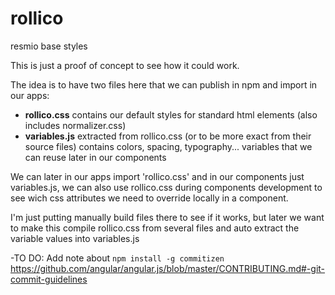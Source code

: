 # rollico
resmio base styles

This is just a proof of concept to see how it could work.

The idea is to have two files here that we can publish in npm and import in our
apps:
- **rollico.css** contains our default styles for standard html elements (also
  includes normalizer.css)
- **variables.js** extracted from rollico.css (or to be more exact from their
  source files) contains colors, spacing, typography... variables that we can
  reuse later in our components

We can later in our apps import 'rollico.css' and in our components just
variables.js, we can also use rollico.css during components development to see
wich css attributes we need to override locally in a component.

I'm just putting manually build files there to see if it works, but later we
want to make this compile rollico.css from several files and auto extract the
variable values into variables.js

-TO DO: Add note about `npm install -g commitizen`
https://github.com/angular/angular.js/blob/master/CONTRIBUTING.md#-git-commit-guidelines
